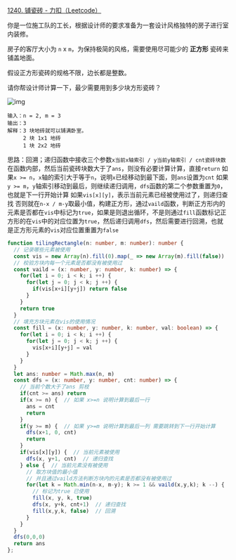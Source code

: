 [1240. 铺瓷砖 - 力扣（Leetcode）](https://leetcode.cn/problems/tiling-a-rectangle-with-the-fewest-squares/description/)

你是一位施工队的工长，根据设计师的要求准备为一套设计风格独特的房子进行室内装修。

房子的客厅大小为 `n` x `m`，为保持极简的风格，需要使用尽可能少的 **正方形** 瓷砖来铺盖地面。

假设正方形瓷砖的规格不限，边长都是整数。

请你帮设计师计算一下，最少需要用到多少块方形瓷砖？

![img](https://assets.leetcode-cn.com/aliyun-lc-upload/uploads/2019/10/25/sample_11_1592.png)

```
输入：n = 2, m = 3
输出：3
解释：3 块地砖就可以铺满卧室。
     2 块 1x1 地砖
     1 块 2x2 地砖
```

思路：回溯；递归函数中接收三个参数`x当前x轴索引 / y当前y轴索引 / cnt瓷砖块数`
在函数内部，然后当前瓷砖块数大于了`ans`，则没有必要计算计算，直接`return`
如果`x >= n`，`x`轴的索引大于等于`n`，说明`x`已经移动到最下面，则`ans`设置为`cnt`
如果`y >= m`，`y`轴索引移动到最后，则继续递归调用，`dfs`函数的第二个参数重置为`0`，也就是下一行开始计算
如果`vis[x][y]`，表示当前元素已经被使用过了，则递归查找
否则就在`n-x / m-y`取最小值，构建正方形，通过`vaild`函数，判断正方形内的元素是否都在`vis`中标记为`true`，如果是则退出循环，不是则通过`fill`函数标记正方形的在`vis`中的对应位置为`true`，然后递归调用`dfs`，然后需要进行回溯，也就是正方形元素的`vis`对应位置重置为`false`

```typescript
function tilingRectangle(n: number, m: number): number {
  // 记录哪些元素被使用
  const vis = new Array(n).fill(0).map(_ => new Array(m).fill(false))
  // 校验方块内每一个元素是否都没有被使用过
  const vaild = (x: number, y: number, k: number) => {
    for(let i = 0; i < k; i ++) {
      for(let j = 0; j < k; j ++) {
        if(vis[x+i][y+j]) return false
      }
    }
    return true
  }
  // 填充方块元素在vis的使用情况
  const fill = (x: number, y: number, k: number, val: boolean) => {
    for(let i = 0; i < k; i ++) {
      for(let j = 0; j < k; j ++) {
        vis[x+i][y+j] = val
      }
    }
  }
  let ans: number = Math.max(n, m)
  const dfs = (x: number, y: number, cnt: number) => {
    // 当前个数大于了ans 剪枝
    if(cnt >= ans) return
    if(x >= n) {  // 如果 x>=n 说明计算到最后一行
      ans = cnt
      return
    }
    if(y >= m) {  // 如果 y>=m 说明计算到最后一列 需要跳转到下一行开始计算
      dfs(x+1, 0, cnt)
      return
    }
    if(vis[x][y]) {  // 当前元素被使用
      dfs(x, y+1, cnt)  // 递归查找
    } else {  // 当前元素没有被使用
      // 取方块值的最小值
      // 并且通过vaild方法判断方块内的元素是否都没有被使用过
      for(let k = Math.min(n-x, m-y); k >= 1 && vaild(x,y,k); k --) {
        // 标记为true 已使用
        fill(x, y, k, true)
        dfs(x, y+k, cnt+1)  // 递归查找
        fill(x,y,k, false)  // 回溯
      }
    }
  }
  dfs(0,0,0)
  return ans
};
```

